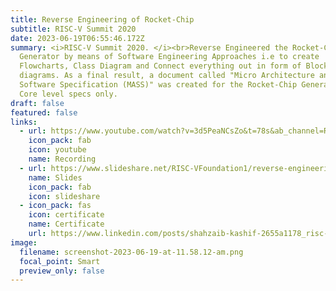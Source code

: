 ```yaml
---
title: Reverse Engineering of Rocket-Chip
subtitle: RISC-V Summit 2020
date: 2023-06-19T06:55:46.172Z
summary: <i>RISC-V Summit 2020. </i><br>Reverse Engineered the Rocket-Chip
  Generator by means of Software Engineering Approaches i.e to create
  Flowcharts, Class Diagram and Connect everything out in form of Block level
  diagrams. As a final result, a document called "Micro Architecture and
  Software Specification (MASS)" was created for the Rocket-Chip Generator for
  Core level specs only.
draft: false
featured: false
links:
  - url: https://www.youtube.com/watch?v=3d5PeaNCsZo&t=78s&ab_channel=RISC-VInternational
    icon_pack: fab
    icon: youtube
    name: Recording
  - url: https://www.slideshare.net/RISC-VFoundation1/reverse-engineering-of-rocket-chip
    name: Slides
    icon_pack: fab
    icon: slideshare
  - icon_pack: fas
    icon: certificate
    name: Certificate
    url: https://www.linkedin.com/posts/shahzaib-kashif-2655a1178_risc-v-certificate-activity-6777994622762270720--1bC?utm_source=share&utm_medium=member_desktop
image:
  filename: screenshot-2023-06-19-at-11.58.12-am.png
  focal_point: Smart
  preview_only: false
---
```

